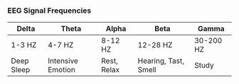 ### EEG Signal Frequencies 
<div align="center">
  <table>
    <thead>
      <tr>
        <th>Delta</th>
        <th>Theta</th>
        <th>Alpha</th>
        <th>Beta</th>
        <th>Gamma</th>
      </tr>
    </thead>
    <tbody>
      <tr>
        <td>1-3 HZ</td>
        <td>4-7 HZ</td>
        <td>8-12 HZ</td>
        <td>12-28 HZ</td>
        <td>30-200 HZ</td>
      </tr>
      <tr>
        <td>Deep Sleep</td>
        <td>Intensive Emotion</td>
        <td>Rest, Relax</td>
        <td>Hearing, Tast, Smell</td>
        <td>Study</td>
      </tr>
    </tbody>
  </table>
</div>

